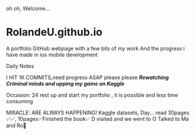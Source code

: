  oh oh, Welcome...
# RolandeU.github.io
A portfolio GitHub webpage with a few bits of my work
And the progress i have made in ios mobile development 

Daily Notes

I HIT 1K COMMITS,need progress ASAP please please
***Rewatching Criminal minds and upping my game on Kaggle***

Occasion: 24
rest up and start my portfolio , it is possible and less time consuming 

MIRACLE: ARE ALWAYS HAPPENING!
Kaggle datasets, Day...
read 30pages ✅✅, 10pages✅Finished the book✅
D visited and we went to O
Talked to Ma and Ro🥰






